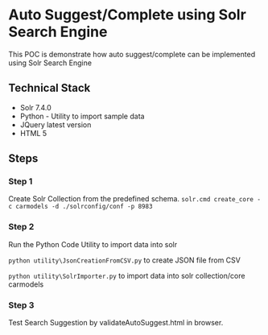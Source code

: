# Auto Suggest/Complete using Solr Search Engine

This POC is demonstrate how auto suggest/complete can be implemented using Solr Search Engine

## Technical Stack
* Solr 7.4.0
* Python - Utility to import sample data
* JQuery latest version
* HTML 5

## Steps 

### Step 1
Create Solr Collection from the predefined schema.
`solr.cmd create_core -c carmodels -d ./solrconfig/conf -p 8983`

### Step 2
Run the Python Code Utility to import data into solr

`python utility\JsonCreationFromCSV.py` to create JSON file from CSV

`python utility\SolrImporter.py` to import data into solr collection/core carmodels

### Step 3

Test Search Suggestion by validateAutoSuggest.html in browser.







